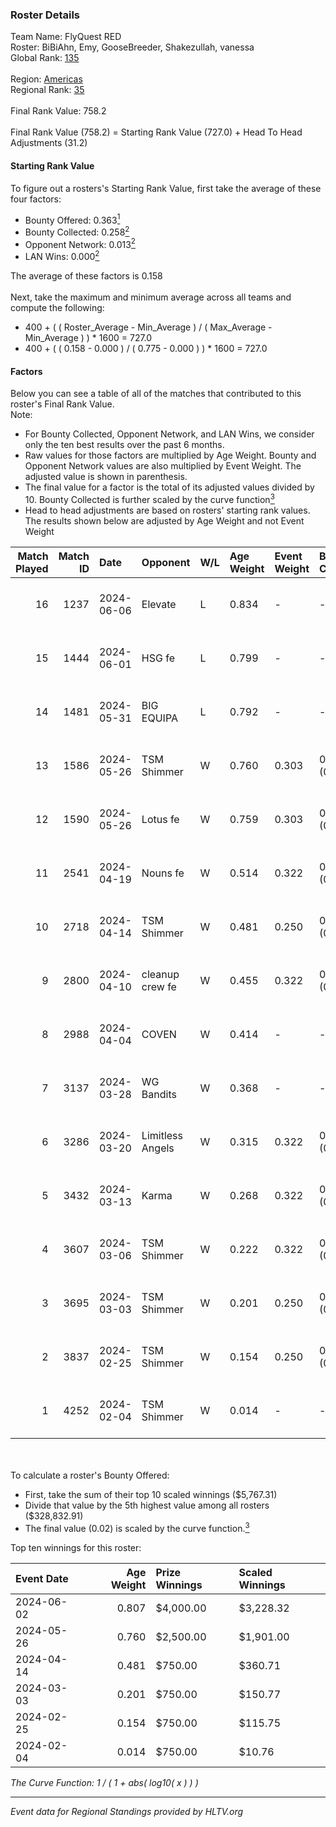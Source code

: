 ### Roster Details<br />
Team Name: FlyQuest RED<br />
Roster: BiBiAhn, Emy, GooseBreeder, Shakezullah, vanessa<br />
Global Rank: [135](../standings_global.md)<br />
<br />
Region: [Americas]( ../standings_americas.md)<br />
Regional Rank: [35]( ../standings_americas.md)<br />
<br />
Final Rank Value:  758.2<br />
<br />
Final Rank Value (758.2) = Starting Rank Value (727.0) + Head To Head Adjustments (31.2)<br />

#### Starting Rank Value<br />
To figure out a rosters's Starting Rank Value, first take the average of these four factors:<br />
- Bounty Offered: 0.363[<sup>1</sup>](#table2)
- Bounty Collected: 0.258[<sup>2</sup>](#table1)
- Opponent Network: 0.013[<sup>2</sup>](#table1)
- LAN Wins: 0.000[<sup>2</sup>](#table1)

The average of these factors is 0.158<br />
<br />
Next, take the maximum and minimum average across all teams and compute the following:<br />
- 400 + ( ( Roster_Average - Min_Average ) / ( Max_Average - Min_Average ) ) * 1600 = 727.0
- 400 + ( ( 0.158 - 0.000 ) / ( 0.775 - 0.000 ) ) * 1600 = 727.0


#### Factors<br />
Below you can see a table of all of the matches that contributed to this roster's Final Rank Value.<br />
Note:<br />

- For Bounty Collected, Opponent Network, and LAN Wins, we consider only the ten best results over the past 6 months.
- Raw values for those factors are multiplied by Age Weight. Bounty and Opponent Network values are also multiplied by Event Weight. The adjusted value is shown in parenthesis.
- The final value for a factor is the total of its adjusted values divided by 10. Bounty Collected is further scaled by the curve function[<sup>3</sup>](#curveFunction)
- Head to head adjustments are based on rosters' starting rank values. The results shown below are adjusted by Age Weight and not Event Weight
<span id="table1"></span><br />


| Match Played | Match ID | Date       | Opponent         | W/L | Age Weight | Event Weight | Bounty Collected | Opponent Network | LAN Wins  | H2H Adj. | Roster                                           |
| -: | -: | :- | :- | :- | :- | :- | :- | :- | :- | -: | :- |
|           16 |     1237 | 2024-06-06 | Elevate          | L   | 0.834      | -            | -                | -                | -         |    -5.45 | BiBiAhn, Emy, GooseBreeder, Shakezullah, vanessa |
|           15 |     1444 | 2024-06-01 | HSG fe           | L   | 0.799      | -            | -                | -                | -         |   -10.09 | BiBiAhn, Emy, GooseBreeder, Kaoday, vanessa      |
|           14 |     1481 | 2024-05-31 | BIG EQUIPA       | L   | 0.792      | -            | -                | -                | -         |   -12.16 | BiBiAhn, Emy, GooseBreeder, Kaoday, vanessa      |
|           13 |     1586 | 2024-05-26 | TSM Shimmer      | W   | 0.760      | 0.303        | 0.021 (0.005)    | 0.200 (0.046)    | 0 (0.000) |    10.87 | BiBiAhn, Emy, GooseBreeder, Kaoday, vanessa      |
|           12 |     1590 | 2024-05-26 | Lotus fe         | W   | 0.759      | 0.303        | 0.005 (0.001)    | 0.038 (0.009)    | 0 (0.000) |     7.98 | BiBiAhn, Emy, GooseBreeder, Kaoday, vanessa      |
|           11 |     2541 | 2024-04-19 | Nouns fe         | W   | 0.514      | 0.322        | 0.004 (0.001)    | 0.037 (0.006)    | 0 (0.000) |     5.49 | BiBiAhn, Emy, GooseBreeder, Kaoday, vanessa      |
|           10 |     2718 | 2024-04-14 | TSM Shimmer      | W   | 0.481      | 0.250        | 0.021 (0.002)    | 0.200 (0.024)    | 0 (0.000) |     7.06 | BiBiAhn, Emy, GooseBreeder, Kaoday, vanessa      |
|            9 |     2800 | 2024-04-10 | cleanup crew fe  | W   | 0.455      | 0.322        | 0.002 (0.000)    | 0.023 (0.003)    | 0 (0.000) |     4.72 | BiBiAhn, Emy, GooseBreeder, Kaoday, vanessa      |
|            8 |     2988 | 2024-04-04 | COVEN            | W   | 0.414      | -            | -                | -                | 0 (0.000) |     2.87 | BiBiAhn, Emy, GooseBreeder, Kaoday, vanessa      |
|            7 |     3137 | 2024-03-28 | WG Bandits       | W   | 0.368      | -            | -                | -                | 0 (0.000) |     3.84 | BiBiAhn, Emy, GooseBreeder, Kaoday, vanessa      |
|            6 |     3286 | 2024-03-20 | Limitless Angels | W   | 0.315      | 0.322        | 0.003 (0.000)    | 0.051 (0.005)    | 0 (0.000) |     3.80 | BiBiAhn, Emy, GooseBreeder, Kaoday, vanessa      |
|            5 |     3432 | 2024-03-13 | Karma            | W   | 0.268      | 0.322        | 0.004 (0.000)    | 0.075 (0.006)    | 0 (0.000) |     3.34 | BiBiAhn, Emy, GooseBreeder, Kaoday, vanessa      |
|            4 |     3607 | 2024-03-06 | TSM Shimmer      | W   | 0.222      | 0.322        | 0.021 (0.001)    | 0.200 (0.014)    | 0 (0.000) |     3.28 | BiBiAhn, Emy, GooseBreeder, Kaoday, vanessa      |
|            3 |     3695 | 2024-03-03 | TSM Shimmer      | W   | 0.201      | 0.250        | 0.021 (0.001)    | 0.200 (0.010)    | -         |     3.03 | BiBiAhn, Emy, GooseBreeder, Kaoday, vanessa      |
|            2 |     3837 | 2024-02-25 | TSM Shimmer      | W   | 0.154      | 0.250        | 0.021 (0.001)    | 0.200 (0.008)    | -         |     2.36 | BiBiAhn, Emy, GooseBreeder, Kaoday, vanessa      |
|            1 |     4252 | 2024-02-04 | TSM Shimmer      | W   | 0.014      | -            | -                | -                | -         |     0.22 | BiBiAhn, Emy, GooseBreeder, Kaoday, vanessa      |

<br />
<span id="table2"></span><br />
To calculate a roster's Bounty Offered:<br />

- First, take the sum of their top 10 scaled winnings ($5,767.31)
- Divide that value by the 5th highest value among all rosters ($328,832.91)
- The final value (0.02) is scaled by the curve function.[<sup>3</sup>](#curveFunction)

Top ten winnings for this roster:<br />

| Event Date | Age Weight | Prize Winnings | Scaled Winnings |
| :- | -: | :- | :- |
| 2024-06-02 |      0.807 | $4,000.00      | $3,228.32       |
| 2024-05-26 |      0.760 | $2,500.00      | $1,901.00       |
| 2024-04-14 |      0.481 | $750.00        | $360.71         |
| 2024-03-03 |      0.201 | $750.00        | $150.77         |
| 2024-02-25 |      0.154 | $750.00        | $115.75         |
| 2024-02-04 |      0.014 | $750.00        | $10.76          |


<span id="curveFunction"></span>_The Curve Function: 1 / ( 1 + abs( log10( x ) ) )_<br />

---
_Event data for Regional Standings provided by HLTV.org_<br />
